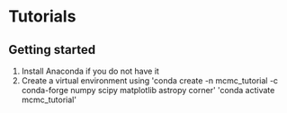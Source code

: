 # Tutorials
## Getting started
1. Install Anaconda if you do not have it
2. Create a virtual environment using 'conda create -n mcmc_tutorial -c conda-forge numpy scipy matplotlib astropy corner'
                                      'conda activate mcmc_tutorial'   
